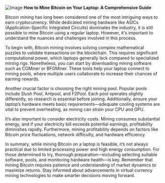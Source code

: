 
![Image](https://github.com/user-attachments/assets/31692037-0104-4703-abd1-696b6a7dd41b)
**How to Mine Bitcoin on Your Laptop: A Comprehensive Guide**

Bitcoin mining has long been considered one of the most intriguing ways to earn cryptocurrency. While dedicated mining hardware like ASICs (Application-Specific Integrated Circuits) dominates the industry, it is still possible to mine Bitcoin using a regular laptop. However, it's important to understand the nuances and challenges involved in this process.

To begin with, Bitcoin mining involves solving complex mathematical puzzles to validate transactions on the blockchain. This requires significant computational power, which laptops generally lack compared to specialized mining rigs. Nonetheless, you can start by downloading mining software such as CGMiner or BFGMiner. These tools help your laptop connect to mining pools, where multiple users collaborate to increase their chances of earning rewards.

Another crucial factor is choosing the right mining pool. Popular pools include Slush Pool, Antpool, and F2Pool. Each pool operates slightly differently, so research is essential before joining. Additionally, ensure your laptop’s hardware meets basic requirements—adequate cooling systems are vital to prevent overheating, as mining can strain your CPU and GPU.

It’s also important to consider electricity costs. Mining consumes substantial energy, and if your electricity bill exceeds potential earnings, profitability diminishes rapidly. Furthermore, mining profitability depends on factors like Bitcoin price fluctuations, network difficulty, and hardware efficiency.

In summary, while mining Bitcoin on a laptop is feasible, it’s not always practical due to limited processing power and high energy consumption. For those determined to try, thorough preparation—including selecting suitable software, pools, and monitoring hardware health—is key. Remember that mining Bitcoin requires patience and understanding of market dynamics to maximize returns. Stay informed about advancements in virtual currency mining technologies to make smarter decisions moving forward.